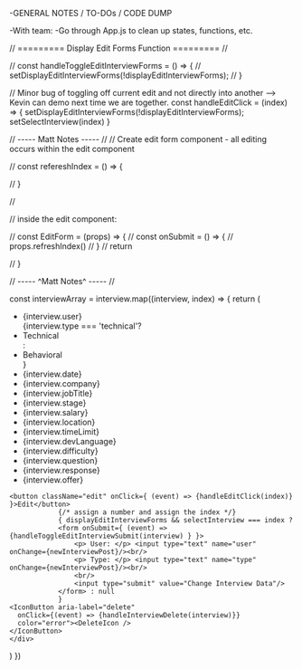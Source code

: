 -GENERAL NOTES / TO-DOs / CODE DUMP

-With team: 
  -Go through App.js to clean up states, functions, etc.

// ========= Display Edit Forms Function ========= //


// const handleToggleEditInterviewForms = () => {
//   setDisplayEditInterviewForms(!displayEditInterviewForms);
// }

// Minor bug of toggling off current edit and not directly into another --> Kevin can demo next time we are together.
const handleEditClick = (index) => {
  setDisplayEditInterviewForms(!displayEditInterviewForms);
  setSelectInterview(index)
}

// ----- Matt Notes ----- //
// Create edit form component - all editing occurs within the edit component 

// const refereshIndex = () => {

// }

// <EditForm refereshPageFunction={refreshIndex}></EditForm>

// inside the edit component: 

// const EditForm = (props) => {
//   const onSubmit = () => {
//     props.refreshIndex()
//   }
//   return <form onSubmit = {}></form>
// }

// ----- ^Matt Notes^ ----- //

const interviewArray = interview.map((interview, index) => {
  return (
    <div key={interview._id}>
      <ul>
      <li>{interview.user}</li>
      {interview.type === 'technical'? <li>Technical</li> : <li>Behavioral</li>}
      <li>{interview.date}</li>
      <li>{interview.company}</li>
      <li>{interview.jobTitle}</li>
      <li>{interview.stage}</li>
      <li>{interview.salary}</li>
      <li>{interview.location}</li>
      <li>{interview.timeLimit}</li>
      <li>{interview.devLanguage}</li>
      <li>{interview.difficulty}</li>
      <li>{interview.question}</li>
      <li>{interview.response}</li>
      <li>{interview.offer}</li>
      </ul>
    
    <button className="edit" onClick={ (event) => {handleEditClick(index)} }>Edit</button>
                {/* assign a number and assign the index */}
                { displayEditInterviewForms && selectInterview === index ? 
                <form onSubmit={ (event) => {handleToggleEditInterviewSubmit(interview) } }>
                    <p> User: </p> <input type="text" name="user" onChange={newInterviewPost}/><br/>
                    <p> Type: </p> <input type="text" name="type" onChange={newInterviewPost}/><br/>
                    <br/>
                    <input type="submit" value="Change Interview Data"/>
                </form> : null
                }
    <IconButton aria-label="delete"
      onClick={(event) => {handleInterviewDelete(interview)}}
      color="error"><DeleteIcon />
    </IconButton>
    </div>
  )
})










    



